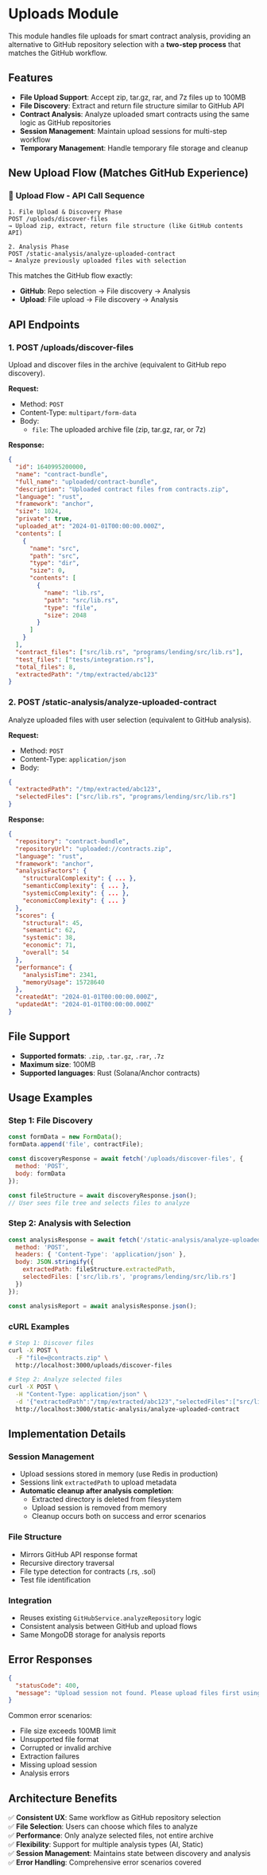 # Uploads Module

This module handles file uploads for smart contract analysis, providing an alternative to GitHub repository selection with a **two-step process** that matches the GitHub workflow.

## Features

- **File Upload Support**: Accept zip, tar.gz, rar, and 7z files up to 100MB
- **File Discovery**: Extract and return file structure similar to GitHub API
- **Contract Analysis**: Analyze uploaded smart contracts using the same logic as GitHub repositories
- **Session Management**: Maintain upload sessions for multi-step workflow
- **Temporary Management**: Handle temporary file storage and cleanup

## New Upload Flow (Matches GitHub Experience)

### 🔄 **Upload Flow - API Call Sequence**

```
1. File Upload & Discovery Phase
POST /uploads/discover-files
→ Upload zip, extract, return file structure (like GitHub contents API)

2. Analysis Phase  
POST /static-analysis/analyze-uploaded-contract
→ Analyze previously uploaded files with selection
```

This matches the GitHub flow exactly:
- **GitHub**: Repo selection → File discovery → Analysis
- **Upload**: File upload → File discovery → Analysis

## API Endpoints

### 1. POST /uploads/discover-files

Upload and discover files in the archive (equivalent to GitHub repo discovery).

**Request:**
- Method: `POST`
- Content-Type: `multipart/form-data`
- Body:
  - `file`: The uploaded archive file (zip, tar.gz, rar, or 7z)

**Response:**
```json
{
  "id": 1640995200000,
  "name": "contract-bundle",
  "full_name": "uploaded/contract-bundle",
  "description": "Uploaded contract files from contracts.zip",
  "language": "rust",
  "framework": "anchor",
  "size": 1024,
  "private": true,
  "uploaded_at": "2024-01-01T00:00:00.000Z",
  "contents": [
    {
      "name": "src",
      "path": "src",
      "type": "dir",
      "size": 0,
      "contents": [
        {
          "name": "lib.rs",
          "path": "src/lib.rs",
          "type": "file",
          "size": 2048
        }
      ]
    }
  ],
  "contract_files": ["src/lib.rs", "programs/lending/src/lib.rs"],
  "test_files": ["tests/integration.rs"],
  "total_files": 8,
  "extractedPath": "/tmp/extracted/abc123"
}
```

### 2. POST /static-analysis/analyze-uploaded-contract

Analyze uploaded files with user selection (equivalent to GitHub analysis).

**Request:**
- Method: `POST`
- Content-Type: `application/json`
- Body:
```json
{
  "extractedPath": "/tmp/extracted/abc123",
  "selectedFiles": ["src/lib.rs", "programs/lending/src/lib.rs"]
}
```

**Response:**
```json
{
  "repository": "contract-bundle",
  "repositoryUrl": "uploaded://contracts.zip",
  "language": "rust",
  "framework": "anchor",
  "analysisFactors": {
    "structuralComplexity": { ... },
    "semanticComplexity": { ... },
    "systemicComplexity": { ... },
    "economicComplexity": { ... }
  },
  "scores": {
    "structural": 45,
    "semantic": 62,
    "systemic": 38,
    "economic": 71,
    "overall": 54
  },
  "performance": {
    "analysisTime": 2341,
    "memoryUsage": 15728640
  },
  "createdAt": "2024-01-01T00:00:00.000Z",
  "updatedAt": "2024-01-01T00:00:00.000Z"
}
```

## File Support

- **Supported formats**: `.zip`, `.tar.gz`, `.rar`, `.7z`
- **Maximum size**: 100MB
- **Supported languages**: Rust (Solana/Anchor contracts)

## Usage Examples

### Step 1: File Discovery

```javascript
const formData = new FormData();
formData.append('file', contractFile);

const discoveryResponse = await fetch('/uploads/discover-files', {
  method: 'POST',
  body: formData
});

const fileStructure = await discoveryResponse.json();
// User sees file tree and selects files to analyze
```

### Step 2: Analysis with Selection

```javascript
const analysisResponse = await fetch('/static-analysis/analyze-uploaded-contract', {
  method: 'POST',
  headers: { 'Content-Type': 'application/json' },
  body: JSON.stringify({
    extractedPath: fileStructure.extractedPath,
    selectedFiles: ['src/lib.rs', 'programs/lending/src/lib.rs']
  })
});

const analysisReport = await analysisResponse.json();
```

### cURL Examples

```bash
# Step 1: Discover files
curl -X POST \
  -F "file=@contracts.zip" \
  http://localhost:3000/uploads/discover-files

# Step 2: Analyze selected files
curl -X POST \
  -H "Content-Type: application/json" \
  -d '{"extractedPath":"/tmp/extracted/abc123","selectedFiles":["src/lib.rs"]}' \
  http://localhost:3000/static-analysis/analyze-uploaded-contract
```

## Implementation Details

### Session Management
- Upload sessions stored in memory (use Redis in production)
- Sessions link `extractedPath` to upload metadata
- **Automatic cleanup after analysis completion**:
  - Extracted directory is deleted from filesystem
  - Upload session is removed from memory
  - Cleanup occurs both on success and error scenarios

### File Structure
- Mirrors GitHub API response format
- Recursive directory traversal
- File type detection for contracts (.rs, .sol)
- Test file identification

### Integration
- Reuses existing `GitHubService.analyzeRepository` logic
- Consistent analysis between GitHub and upload flows
- Same MongoDB storage for analysis reports

## Error Responses

```json
{
  "statusCode": 400,
  "message": "Upload session not found. Please upload files first using /uploads/discover-files"
}
```

Common error scenarios:
- File size exceeds 100MB limit
- Unsupported file format
- Corrupted or invalid archive
- Extraction failures
- Missing upload session
- Analysis errors

## Architecture Benefits

✅ **Consistent UX**: Same workflow as GitHub repository selection  
✅ **File Selection**: Users can choose which files to analyze  
✅ **Performance**: Only analyze selected files, not entire archive  
✅ **Flexibility**: Support for multiple analysis types (AI, Static)  
✅ **Session Management**: Maintains state between discovery and analysis  
✅ **Error Handling**: Comprehensive error scenarios covered